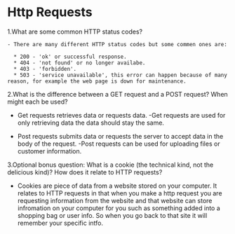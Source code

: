 # Http Requests

1.What are some common HTTP status codes?

    - There are many different HTTP status codes but some commen ones are:

      * 200 - 'ok' or successful response.
      * 404 - 'not found' or no longer availabe.
      * 403 - 'forbidden'.
      * 503 - 'service unavailable', this error can happen because of many reason, for example the web page is down for maintenance.

2.What is the difference between a GET request and a POST request? When might each be used?

  * Get requests retrieves data or requests data.
    -Get requests are used for only retrieving data the data should stay the same.

  * Post requests submits data or requests the server to accept data in the body of the request.
    -Post requests can be used for uploading files or customer information.

3.Optional bonus question: What is a cookie (the technical kind, not the delicious kind)? How does it relate to HTTP requests?

  * Cookies are piece of data from a website stored on your computer. It relates to HTTP requests in that when you make a http request you are requesting information from the website and that website can store infromation on your computer for you such as something added into a shopping bag or user info. So when you go back to that site it will remember your specific intfo.